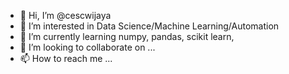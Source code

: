 - 👋 Hi, I’m @cescwijaya
- 👀 I’m interested in Data Science/Machine Learning/Automation
- 🌱 I’m currently learning numpy, pandas, scikit learn, 
- 💞️ I’m looking to collaborate on ...
- 📫 How to reach me ...

<!---
cescwijaya/cescwijaya is a ✨ special ✨ repository because its `README.md` (this file) appears on your GitHub profile.
You can click the Preview link to take a look at your changes.
--->
